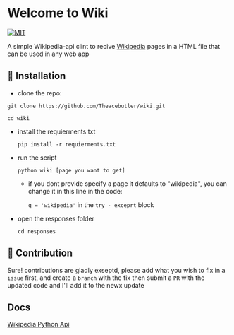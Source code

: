# Welcome to Wiki

  <a href="https://github.com/theacebutler/wiki/blob/master/LICENSE" target="_blank">
    <img src="https://img.shields.io/github/license/theacebutler/wiki?color=%236963ff&label=License" alt="MIT">
  </a>
  
  

A simple Wikipedia-api clint to recive [Wikipedia](https://www.wikipedia.org/) pages in a HTML file that can be used in 
any web app

## 🚀 Installation

- clone the repo:

`git clone https://github.com/Theacebutler/wiki.git`

`cd wiki`

- install the requierments.txt

    `pip install -r requierments.txt`

- run the script

    `python wiki [page you want to get]`

    - if you dont provide specify a page it defaults to "wikipedia", you can change it in this line in the code:
    
        `q = 'wikipedia'` in the `try - exceprt` block

- open the responses folder

    `cd responses`

## 🤝 Contribution

Sure! contributions are gladly exseptd, please add what you wish to fix in a `issue` first, and create a `branch` with the fix then submit a `PR` with the updated code and I'll add it to the newx update

## Docs

[Wikipedia Python Api](https://wikipedia-api.readthedocs.io/en/latest/?badge=latest)